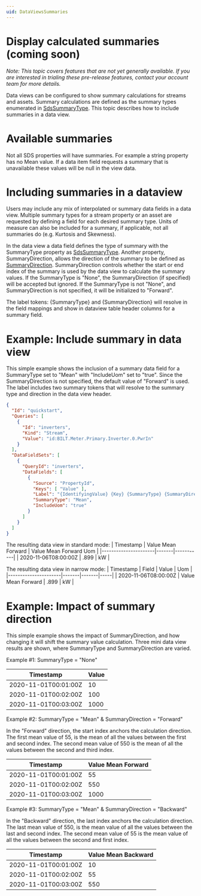 ```yaml
---
uid: DataViewsSummaries
---
```


# Display calculated summaries (coming soon)


*Note: This topic covers features that are not yet generally available. If you are interested in trialing these pre-release features, contact your account team for more details.*

Data views can be configured to show summary calculations for streams and assets.  Summary calculations are defined as the summary types enumerated in [SdsSummaryType](xref:sdsReadingDataApi#get-summaries). This topic describes how to include summaries in a data view. 

# Available summaries
Not all SDS properties will have summaries. For example a string property has no Mean value. If a data item field requests a summary that is unavailable these values will be null in the view data.  

# Including summaries in a dataview
Users may include any mix of interpolated or summary data fields in a data view. Multiple summary types for a stream property or an asset are requested by defining a field for each desired summary type. Units of measure can also be included for a summary, if applicable, not all summaries do (e.g. Kurtosis and Skewness).

In the data view a data field defines the type of summary with the SummaryType property as [SdsSummaryType](xref:sdsReadingDataApi#get-summaries). Another property, SummaryDirection, allows the direction of the summary to be defined as [SummaryDirection](xref:ResolvedDataView#summarydirection-enumeration). SummaryDirection controls whether the start or end index of the summary is used by the data view to calculate the summary values.
If the SummaryType is "None", the SummaryDirection (if specified) will be accepted but ignored. If the SummaryType is not "None", and SummaryDirection is not specified, it will be initialized to "Forward". 

The label tokens: \{SummaryType\} and \{SummaryDirection\} will resolve in the field mappings and show in dataview table header columns for a summary field.

# Example: Include summary in data view
This simple example shows the inclusion of a summary data field for a SummaryType set to "Mean" with "IncludeUom" set to "true". Since the SummaryDirection is not specified, the default value of "Forward" is used. The label includes two summary tokens that will resolve to the summary type and direction in the data view header.
```json
{
  "Id": "quickstart",
  "Queries": [
    { 
      "Id": "inverters",
      "Kind": "Stream",
      "Value": "id:BILT.Meter.Primary.Inverter.0.PwrIn"
    }
  ],
  "DataFieldSets": [
    {
      "QueryId": "inverters",
      "DataFields": [
        {
          "Source": "PropertyId",
          "Keys": [ "Value" ],
          "Label": "{IdentifyingValue} {Key} {SummaryType} {SummaryDirection}",
          "SummaryType": "Mean",
          "IncludeUom": "true"
        }
      ]
    }
  ]
}
```
The resulting data view in standard mode:
| Timestamp            | Value Mean Forward | Value Mean Forward Uom |
|----------------------|-------|-----------|
| 2020-11-06T08:00:00Z | .899  | kW        |

The resulting data view in narrow mode:
| Timestamp            | Field | Value | Uom |
|----------------------|-------|-------|-----|
| 2020-11-06T08:00:00Z |  Value Mean Forward | .899  | kW  |

# Example: Impact of summary direction

This simple example shows the impact of SummaryDirection, and how changing it will shift the summary value calculation. Three mini data view results are shown, where SummaryType and SummaryDirection are varied.

Example #1: SummaryType = "None"

| Timestamp            | Value | 
|----------------------|-------|
|2020-11-01T00:01:00Z  | 10    | 
|2020-11-01T00:02:00Z | 100  | 
|2020-11-01T00:03:00Z | 1000  |

Example #2: SummaryType = "Mean" & SummaryDirection = "Forward"

In the "Forward" direction, the start index anchors the calculation direction. The first mean value of 55, is the mean of all the values between the first and second index. The second mean value of 550 is the mean of all the values between the second and third index.

| Timestamp            | Value Mean Forward |
|----------------------|-------|
|2020-11-01T00:01:00Z  | 55    | 
|2020-11-01T00:02:00Z | 550  | 
|2020-11-01T00:03:00Z | 1000  |

Example #3: SummaryType = "Mean" & SummaryDirection = "Backward"

In the "Backward" direction, the last index anchors the calculation direction. The last mean value of 550, is the mean value of all the values between the last and second index. The second mean value of 55 is the mean value of all the values between the second and first index. 

| Timestamp            | Value Mean Backward |
|----------------------|-------|
|2020-11-01T00:01:00Z  | 10    | 
|2020-11-01T00:02:00Z | 55  | 
|2020-11-01T00:03:00Z | 550